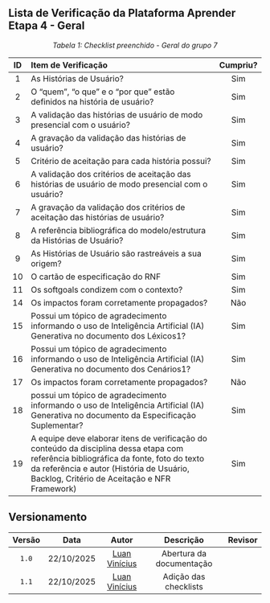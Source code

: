 ## Lista de Verificação da Plataforma Aprender Etapa 4 - Geral

*<p style="text-align: center;">Tabela 1: Checklist preenchido - Geral do grupo 7</p>*

| ID | Item de Verificação | Cumpriu? |
| :---: | :--- | :---: |
| 1 | As Histórias de Usuário? | Sim |
| 2 | O “quem”, “o que” e o “por que” estão definidos na história de usuário? | Sim |
| 3 | A validação das histórias de usuário de modo presencial com o usuário? | Sim |
| 4 | A gravação da validação das histórias de usuário? | Sim |
| 5 | Critério de aceitação para cada história possui? | Sim |
| 6 | A validação dos critérios de aceitação das histórias de usuário de modo presencial com o usuário? | Sim |
| 7 | A gravação da validação dos critérios de aceitação das histórias de usuário? | Sim |
| 8 | A referência bibliográfica do modelo/estrutura da Histórias de Usuário? | Sim |
| 9 | As Histórias de Usuário são rastreáveis a sua origem? | Sim |
| 10 | O cartão de especificação do RNF | Sim |
| 11 | Os softgoals condizem com o contexto? | Sim |
| 14 | Os impactos foram corretamente propagados? | Não |
| 15 | Possui um tópico de agradecimento informando o uso de Inteligência Artificial (IA) Generativa no documento dos Léxicos1? | Sim |
| 16 | Possui um tópico de agradecimento informando o uso de Inteligência Artificial (IA) Generativa no documento dos Cenários1? | Sim |
| 17 | Os impactos foram corretamente propagados? | Não |
| 18 | possui um tópico de agradecimento informando o uso de Inteligência Artificial (IA) Generativa no documento da Especificação Suplementar? | Sim |
| 19 | A equipe deve elaborar itens de verificação do conteúdo da disciplina dessa etapa com referência bibliográfica da fonte, foto do texto da referência e autor (História de Usuário, Backlog, Critério de Aceitação e NFR Framework) | Sim |

## Versionamento

| Versão | Data       | Autor               | Descrição                       | Revisor |
|:--------:|:------------:|:---------------:|:-------------------------------:|:---------:|
| ``1.0``    | 22/10/2025 | [Luan Vinícius](https://github.com/luannvi)  | Abertura da documentação | |
| ``1.1``    | 22/10/2025 | [Luan Vinícius](https://github.com/luannvi)  | Adição das checklists | |